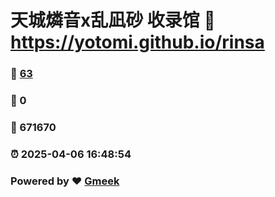 # 天城燐音x乱凪砂 收录馆 :link: https://yotomi.github.io/rinsa 
### :page_facing_up: [63](https://yotomi.github.io/rinsa/tag.html) 
### :speech_balloon: 0 
### :hibiscus: 671670 
### :alarm_clock: 2025-04-06 16:48:54 
### Powered by :heart: [Gmeek](https://github.com/Meekdai/Gmeek)

